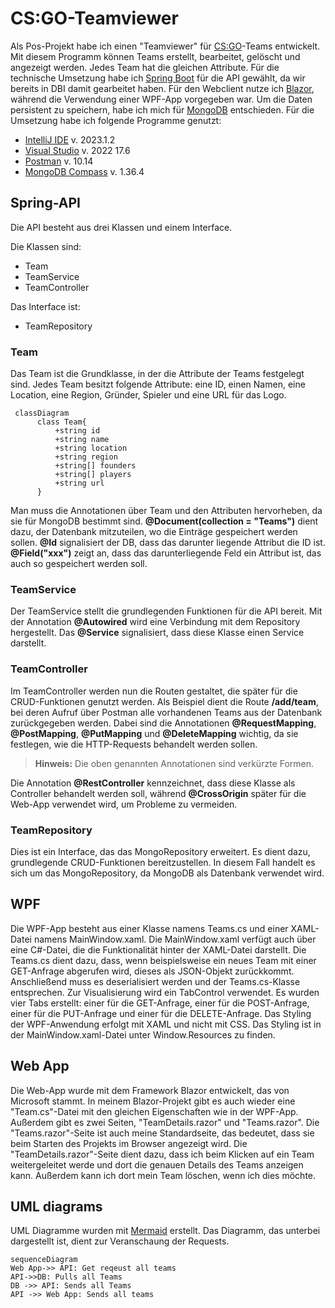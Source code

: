 
# CS:GO-Teamviewer

Als Pos-Projekt habe ich einen "Teamviewer" für [CS:GO](https://www.counter-strike.net/news)-Teams entwickelt. Mit diesem Programm können Teams erstellt, bearbeitet, gelöscht und angezeigt werden. Jedes Team hat die gleichen Attribute. Für die technische Umsetzung habe ich [Spring Boot](https://spring.io/projects/spring-boot) für die API gewählt, da wir bereits in DBI damit gearbeitet haben. Für den Webclient nutze ich [Blazor](https://dotnet.microsoft.com/en-us/apps/aspnet/web-apps/blazor), während die Verwendung einer WPF-App vorgegeben war. Um die Daten persistent zu speichern, habe ich mich für [MongoDB](https://www.mongodb.com/) entschieden. Für die Umsetzung habe ich folgende Programme genutzt:

-   [IntelliJ IDE](https://www.jetbrains.com/de-de/idea/) v. 2023.1.2
-   [Visual Studio](https://visualstudio.microsoft.com/de/) v. 2022 17.6
-   [Postman](https://www.postman.com/) v. 10.14
-   [MongoDB Compass](https://www.mongodb.com/products/compass) v. 1.36.4

## Spring-API

Die API besteht aus drei Klassen und einem Interface.

Die Klassen sind:

-   Team
-   TeamService
-   TeamController

Das Interface ist:

-   TeamRepository

### Team

Das Team ist die Grundklasse, in der die Attribute der Teams festgelegt sind. Jedes Team besitzt folgende Attribute: eine ID, einen Namen, eine Location, eine Region, Gründer, Spieler und eine URL für das Logo.

```mermaid
 classDiagram
      class Team{
          +string id
          +string name
          +string location
          +string region
          +string[] founders
          +string[] players
          +string url
      }   
```

Man muss die Annotationen über Team und den Attributen hervorheben, da sie für MongoDB bestimmt sind. **@Document(collection = "Teams")** dient dazu, der Datenbank mitzuteilen, wo die Einträge gespeichert werden sollen. **@Id** signalisiert der DB, dass das darunter liegende Attribut die ID ist. **@Field("xxx")** zeigt an, dass das darunterliegende Feld ein Attribut ist, das auch so gespeichert werden soll.

### TeamService

Der TeamService stellt die grundlegenden Funktionen für die API bereit. Mit der Annotation **@Autowired** wird eine Verbindung mit dem Repository hergestellt. Das **@Service** signalisiert, dass diese Klasse einen Service darstellt.

### TeamController

Im TeamController werden nun die Routen gestaltet, die später für die CRUD-Funktionen genutzt werden. Als Beispiel dient die Route **/add/team**, bei deren Aufruf über Postman alle vorhandenen Teams aus der Datenbank zurückgegeben werden. Dabei sind die Annotationen **@RequestMapping**, **@PostMapping**, **@PutMapping** und **@DeleteMapping** wichtig, da sie festlegen, wie die HTTP-Requests behandelt werden sollen.

> **Hinweis:** Die oben genannten Annotationen sind verkürzte Formen.

Die Annotation **@RestController** kennzeichnet, dass diese Klasse als Controller behandelt werden soll, während **@CrossOrigin** später für die Web-App verwendet wird, um Probleme zu vermeiden.

### TeamRepository

Dies ist ein Interface, das das MongoRepository erweitert. Es dient dazu, grundlegende CRUD-Funktionen bereitzustellen. In diesem Fall handelt es sich um das MongoRepository, da MongoDB als Datenbank verwendet wird.

##	WPF	
Die WPF-App besteht aus einer Klasse namens Teams.cs und einer XAML-Datei namens MainWindow.xaml. Die MainWindow.xaml verfügt auch über eine C#-Datei, die die Funktionalität hinter der XAML-Datei darstellt. Die Teams.cs dient dazu, dass, wenn beispielsweise ein neues Team mit einer GET-Anfrage abgerufen wird, dieses als JSON-Objekt zurückkommt. Anschließend muss es deserialisiert werden und der Teams.cs-Klasse entsprechen. Zur Visualisierung wird ein TabControl verwendet. Es wurden vier Tabs erstellt: einer für die GET-Anfrage, einer für die POST-Anfrage, einer für die PUT-Anfrage und einer für die DELETE-Anfrage. Das Styling der WPF-Anwendung erfolgt mit XAML und nicht mit CSS. Das Styling ist in der MainWindow.xaml-Datei unter Window.Resources zu finden.

##	Web App
Die Web-App wurde mit dem Framework Blazor entwickelt, das von Microsoft stammt. In meinem Blazor-Projekt gibt es auch wieder eine "Team.cs"-Datei mit den gleichen Eigenschaften wie in der WPF-App. Außerdem gibt es zwei Seiten, "TeamDetails.razor" und "Teams.razor". Die "Teams.razor"-Seite ist auch meine Standardseite, das bedeutet, dass sie beim Starten des Projekts im Browser angezeigt wird. Die "TeamDetails.razor"-Seite dient dazu, dass ich beim Klicken auf ein Team weitergeleitet werde und dort die genauen Details des Teams anzeigen kann. Außerdem kann ich dort mein Team löschen, wenn ich dies möchte.

## UML diagrams

UML Diagramme wurden mit [Mermaid](https://mermaidjs.github.io/) erstellt. 
Das Diagramm, das unterbei dargestellt ist, dient zur Veranschaung der Requests.
```mermaid
sequenceDiagram
Web App->> API: Get reqeust all teams
API->>DB: Pulls all Teams
DB ->> API: Sends all Teams
API ->> Web App: Sends all teams 